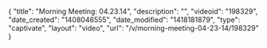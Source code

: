 {
    "title": "Morning Meeting: 04.23.14",
    "description": "",
    "videoid": "198329",
    "date_created": "1408046555",
    "date_modified": "1418181879",
    "type": "captivate",
    "layout": "video",
    "url": "\/v\/morning-meeting-04-23-14\/198329"
}